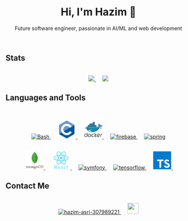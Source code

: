 <h1 align="center">Hi, I'm Hazim 👋</h1>
<p align="center">Future software engineer, passionate in AI/ML and web development</p>

<br/>

## Stats

<br/>

<div align="center">

<a href="https://github.com/jimasr">
  	<img src="https://github-readme-stats.vercel.app/api/top-langs/?username=jimasr&theme=github_dark&show_icons=true&hide_border=true&layout=compact"/>
</a>
&emsp;
<a href="https://github.com/jimasr">
	<img src="https://github-readme-stats.vercel.app/api?username=jimasr&theme=github_dark&show_icons=true&hide_border=true&count_private=true" />
</a>
</div> 

## Languages and Tools

<br/>

<p align="center">
  	<a href="https://en.wikipedia.org/wiki/Bash_(Unix_shell)">
		<img height="50" width="50" alt="Bash" src="https://upload.wikimedia.org/wikipedia/commons/4/4b/Bash_Logo_Colored.svg"/>
	</a>
  &emsp;
  <a href="https://www.cprogramming.com/" target="_blank" rel="noreferrer"> 
      <img src="https://raw.githubusercontent.com/devicons/devicon/master/icons/c/c-original.svg" alt="c" width="50" height="50"/> 
  </a>
  &emsp;
  <a href="https://www.docker.com/" target="_blank" rel="noreferrer"> 
    <img src="https://raw.githubusercontent.com/devicons/devicon/master/icons/docker/docker-original-wordmark.svg" alt="docker" width="50" height="50"/>     </a>
  &emsp;
  <a href="https://firebase.google.com/" target="_blank" rel="noreferrer"> 
    <img src="https://www.vectorlogo.zone/logos/firebase/firebase-icon.svg" alt="firebase" width="50" height="50"/> 
  </a>
  &emsp;
  <a href="https://spring.io/" target="_blank" rel="noreferrer"> 
    <img src="https://www.vectorlogo.zone/logos/springio/springio-icon.svg" alt="spring" width="50" height="50"/> 
  </a>
</p>

<br/>


<div align="center">  
  &emsp;
  <a href="https://www.mongodb.com/" target="_blank" rel="noreferrer"> 
    <img src="https://raw.githubusercontent.com/devicons/devicon/master/icons/mongodb/mongodb-original-wordmark.svg" alt="mongodb" width="50" height="50"/>   </a>
  &emsp;
  <a href="https://reactjs.org/" target="_blank" rel="noreferrer"> 
    <img src="https://raw.githubusercontent.com/devicons/devicon/master/icons/react/react-original-wordmark.svg" alt="react" width="50" height="50"/> 
  </a>
  &emsp;
  <a href="https://symfony.com" target="_blank" rel="noreferrer"> 
    <img src="https://symfony.com/logos/symfony_white_03.svg" alt="symfony" width="50" height="50"/> 
  </a>
  &emsp;
  <a href="https://www.tensorflow.org" target="_blank" rel="noreferrer"> 
    <img src="https://www.vectorlogo.zone/logos/tensorflow/tensorflow-icon.svg" alt="tensorflow" width="50" height="50"/> 
  </a>
  &emsp;
  <a href="https://www.typescriptlang.org/" target="_blank" rel="noreferrer">
    <img src="https://raw.githubusercontent.com/devicons/devicon/master/icons/typescript/typescript-original.svg" alt="typescript" width="50" height="50"/>   </a>
  &emsp;
</div>

## Contact Me 

<br/>

<div align="center">
  <a href="https://linkedin.com/in/hazim-asri-307989221" target="blank">
    <img src="https://raw.githubusercontent.com/rahuldkjain/github-profile-readme-generator/master/src/images/icons/Social/linked-in-alt.svg"  alt="hazim-asri-307989221" height="30" width="40" />
  </a>
  &emsp;
  <a href="mailto: hazimasri@yahoo.com">
   <img src="https://upload.wikimedia.org/wikipedia/commons/7/7e/Gmail_icon_%282020%29.svg" height="30" width="30" />
  </a>
</div>
